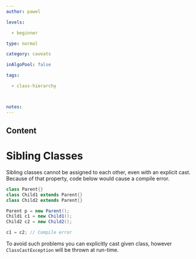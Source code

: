 ```yaml
---
author: pawel

levels:

  - beginner

type: normal

category: caveats

inAlgoPool: false

tags:

  - class-hierarchy



notes: 
---
```

## Content
# Sibling Classes

Sibling classes cannot be assigned to each other, even with an explicit cast. 
Because of that property, code below would cause a compile error.

```java
class Parent{}
class Child1 extends Parent{}
class Child2 extends Parent{}

Parent p = new Parent();
Child1 c1 = new Child1();
Child2 c2 = new Child2();

c1 = c2; // Compile error
```
To avoid such problems you can explicitly cast given class, however `ClassCastException` will be thrown at run-time.

